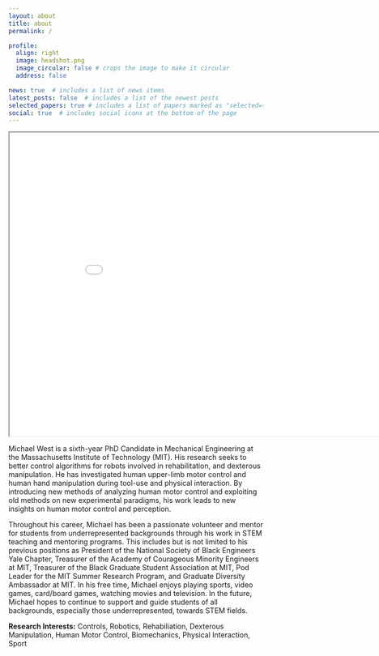 ```yaml
---
layout: about
title: about
permalink: /

profile:
  align: right
  image: headshot.png
  image_circular: false # crops the image to make it circular
  address: false

news: true  # includes a list of news items
latest_posts: false  # includes a list of the newest posts
selected_papers: true # includes a list of papers marked as "selected={true}"
social: true  # includes social icons at the bottom of the page
---
```


<!--- Write your biography here. Tell the world about yourself. Link to your favorite [subreddit](http://reddit.com). You can put a picture in, too. The code is already in, just name your picture `prof_pic.jpg` and put it in the `img/` folder.

Put your address / P.O. box / other info right below your picture. You can also disable any of these elements by editing `profile` property of the YAML header of your `_pages/about.md`. Edit `_bibliography/papers.bib` and Jekyll will render your [publications page](/al-folio/publications/) automatically.

Link to your social media connections, too. This theme is set up to use [Font Awesome icons](http://fortawesome.github.io/Font-Awesome/) and [Academicons](https://jpswalsh.github.io/academicons/), like the ones below. Add your Facebook, Twitter, LinkedIn, Google Scholar, or just disable all of them. -->

<iframe src="assets/img/headshot2.png" scrolling="no" style=" width: 900px; height: 600px;  overflow: hidden;" ></iframe>

Michael West is a sixth-year PhD Candidate in Mechanical Engineering at the Massachusetts Institute of Technology (MIT). His research seeks to better control algorithms for robots involved in rehabilitation, and dexterous manipulation. He has investigated human upper-limb motor control and human hand manipulation during tool-use and physical interaction. By introducing new methods of analyzing human motor control and exploiting old methods on new experimental paradigms, his work leads to new insights on human motor control and perception.

<!-- Michael is also a MIT Office of Graduate Education Diversity Fellowship recipient, a Ben Gold Fellowship recipient, Takeda Fellowship Recipient, an Alfred P. Sloan Scholar, GEM University Associate Fellow, and a Ford Foundation Fellow. In 2018, Michael received a Bachelor of Science in Mechanical Engineering, from Yale University. In 2020, he received a Master of Science in Mechanical Engineering from MIT. -->

Throughout his career, Michael has been a passionate volunteer and mentor for students from underrepresented backgrounds through his work in STEM teaching and mentoring programs. This includes but is not limited to his previous positions as President of the National Society of Black Engineers Yale Chapter, Treasurer of the Academy of Courageous Minority Engineers at MIT, Treasurer of the Black Graduate Student Association at MIT, Pod Leader for the MIT Summer Research Program, and Graduate Diversity Ambassador at MIT. In his free time, Michael enjoys playing sports, video games, card/board games, watching movies and television. In the future, Michael hopes to continue to support and guide students of all backgrounds, especially those underrepresented, towards STEM fields.

<b>Research Interests:</b> Controls, Robotics, Rehabiliation, Dexterous Manipulation, Human Motor Control, Biomechanics, Physical Interaction, Sport